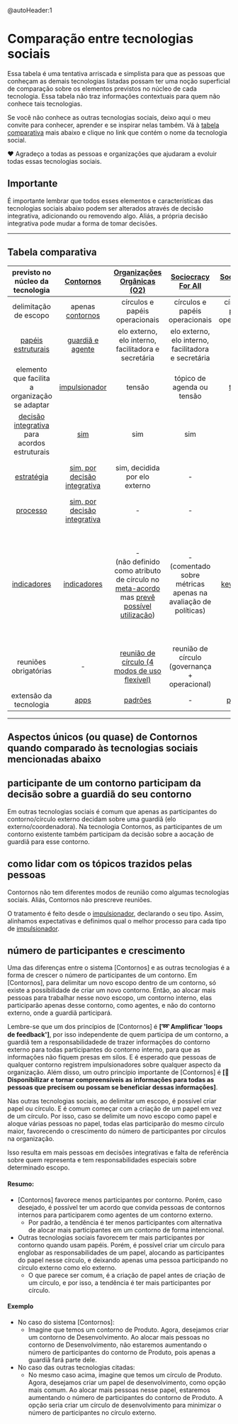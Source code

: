 @autoHeader:1

# Comparação entre tecnologias sociais
Essa tabela é uma tentativa arriscada e simplista para que as pessoas que conheçam as demais tecnologias listadas possam ter uma noção superficial de comparação sobre os elementos previstos no núcleo de cada tecnologia.
Essa tabela não traz informações contextuais para quem não conhece tais tecnologias.

Se você não conhece as outras tecnologias sociais, deixo aqui o meu convite para conhecer, aprender e se inspirar nelas também. Vá à [tabela comparativa](#tabela-comparativa-de-outras-diferen%C3%A7as) mais abaixo e clique no link que contém o nome da tecnologia social.

❤️ Agradeço a todas as pessoas e organizações que ajudaram a evoluir todas essas tecnologias sociais.

## Importante

É importante lembrar que todos esses elementos e características das tecnologias sociais abaixo podem ser alterados através de decisão integrativa, adicionando ou removendo algo. Aliás, a própria decisão integrativa pode mudar a forma de tomar decisões.

---

## Tabela comparativa
|  previsto no núcleo da tecnologia | [Contornos](https://github.com/renatoac/contornos/wiki) | [Organizações Orgânicas (O2)](https://o2.targetteal.com/) | [Sociocracy For All](https://www.sociocracyforall.org/) | [Sociocracia 3.0](https://sociocracy30.org/) | [Holacracia](https://www.holacracy.org/) |
| :-------------: | :-------------: | :-------------: | :-------------: | :-------------: | :-------------: |
| delimitação de escopo  | apenas [contornos](contornos) | círculos e papéis operacionais  | círculos e papéis operacionais  | círculos e papéis operacionais | círculos e papéis operacionais |
| [papéis estruturais](contornos#papéis-estruturais) | [guardiã e agente](contornos#papéis-estruturais)  | elo externo, elo interno, facilitadora e secretária  | elo externo, elo interno, facilitadora e secretária  | elos | elo externo, elo interno, facilitadora e secretária  |
| elemento que facilita a organização se adaptar | [impulsionador](contornos#impulsionadores) | tensão | tópico de agenda ou tensão | [tensão](https://patterns.sociocracy30.org/navigate-via-tension.html) | tensão |
| [decisão integrativa](contornos#decis%C3%A3o-integrativa) para acordos estruturais | [sim](contornos#decis%C3%A3o-integrativa) | sim | sim | sim | sim |
| [estratégia](contornos#estrat%C3%A9gia-como)  | [sim, por decisão integrativa](contornos#estrat%C3%A9gia-como)  | sim, decidida por elo externo  | -  | - | sim, decidida pelo elo externo  |
| [processo](contornos#processo-como) | [sim, por decisão integrativa](contornos#processo-como)  | - | -  | - | - |
| [indicadores](contornos#indicadores) | [indicadores](contornos#indicadores) | -<br />(não definido como atributo de círculo no [meta-acordo](https://o2.targetteal.com/meta-acordos) mas [prevê possível utilização](https://o2.targetteal.com/meta-acordos#1-5-transparencia)) | -<br />(comentado sobre métricas apenas na avaliação de políticas) | [key metrics](https://sociocracy30.org/_res/practical-guide/S3-practical-guide.pdf) | -<br />(não é um [atributo de papel](https://github.com/holacracyone/Holacracy-Constitution/blob/v5.0-beta2/Holacracy-Constitution.md#11-role-definition) ou círculo mas deixa em aberto caso um papel [colete métricas](https://github.com/holacracyone/Holacracy-Constitution/blob/v5.0-beta2/Holacracy-Constitution.md#21-duty-of-transparency) e processe em reuniões)  
| reuniões obrigatórias | - | [reunião de círculo (4 modos de uso flexível)](https://o2.targetteal.com/meta-acordos#3-reunioes-de-circulo)  | reunião de círculo (governança + operacional)  | - | reunião de governança e reunião operacional  |
| extensão da tecnologia | [apps](apps) | [padrões](https://o2.targetteal.com/biblioteca/padroes) | - | [padrões](https://illustrations.sociocracy30.org/img/en/framework/pattern-map.png) | [apps](https://www.holacracy.org/apps) |

---

## Aspectos únicos (ou quase) de Contornos quando comparado às tecnologias sociais mencionadas abaixo

## participante de um contorno participam da decisão sobre a guardiã do seu contorno

Em outras tecnologias sociais é comum que apenas as participantes do contorno/círculo externo decidam sobre uma guardiã (elo externo/coordenadora).
Na tecnologia Contornos, as participantes de um contorno existente também participam da decisão sobre a aocação de guardiã para esse contorno.

## como lidar com os tópicos trazidos pelas pessoas

Contornos não tem diferentes modos de reunião como algumas tecnologias sociais. Aliás, Contornos não prescreve reuniões. 

O tratamento é feito desde o [impulsionador](https://renatocaliari.github.io/contornos/#/contornos?id=impulsionadores), declarando o seu tipo. Assim, alinhamos expectativas e definimos qual o melhor processo para cada tipo de [impulsionador](https://renatocaliari.github.io/contornos/#/contornos?id=impulsionadores).

## número de participantes e crescimento
Uma das diferenças entre o sistema [Contornos] e as outras tecnologias é a forma de crescer o número de participantes de um contorno.
Em [Contornos], para delimitar um novo escopo dentro de um contorno, só existe a possibilidade de criar um novo contorno. Então, ao alocar mais pessoas para trabalhar nesse novo escopo, um contorno interno, elas participarão apenas desse contorno, como agentes, e não do contorno externo, onde a guardiã participará.

Lembre-se que um dos princípios de [Contornos] é **[:loop: Amplificar 'loops de feedback']**, por isso independente de quem participa de um contorno, a guardiã tem a responsabilidadede de trazer informações do contorno externo para todas participantes do contorno interno, para que as informações não fiquem presas em silos. E é esperado que pessoas de qualquer contorno registrem impulsionadores sobre qualquer aspecto da organização. Além disso, um outro princípio importante de [Contornos] é **[:loudspeaker: Disponibilizar e tornar compreensíveis as informações para todas as pessoas que precisem ou possam se beneficiar dessas informações]**.

Nas outras tecnologias sociais, ao delimitar um escopo, é possível criar papel ou círculo. E é comum começar com a criação de um papel em vez de um círculo. Por isso, caso se delimite um novo escopo como papel e aloque várias pessoas no papel, todas elas participarão do mesmo círculo maior, favorecendo o crescimento do número de participantes por círculos na organização.

Isso resulta em mais pessoas em decisões integrativas e falta de referência sobre quem representa e tem responsabilidades especiais sobre determinado escopo.  

#### Resumo:
- [Contornos] favorece menos participantes por contorno. Porém, caso desejado, é possível ter um acordo que convida pessoas de contornos internos para participarem como agentes de um contorno externo.
  - Por padrão, a tendência é ter menos participantes com alternativa de alocar mais participantes em um contorno de forma intencional.
- Outras tecnologias sociais favorecem ter mais participantes por contorno quando usam papéis. Porém, é possível criar um círculo para englobar as responsabilidades de um papel, alocando as participantes do papel nesse círculo, e deixando apenas uma pessoa participando no círculo externo como elo externo.
  - O que parece ser comum, é a criação de papel antes de criação de um círculo, e por isso, a tendência é ter mais participantes por círculo.  

#### Exemplo
- No caso do sistema [Contornos]:
  - Imagine que temos um contorno de Produto. Agora, desejamos criar um contorno de Desenvolvimento. Ao alocar mais pessoas no contorno de Desenvolvimento, não estaremos aumentando o número de participantes do contorno de Produto, pois apenas a guardiã fará parte dele.
- No caso das outras tecnologias citadas:
  - No mesmo caso acima, imagine que temos um círculo de Produto. Agora, desejamos criar um papel de desenvolvimento, como opção mais comum. Ao alocar mais pessoas nesse papel, estaremos aumentando o número de participantes do contorno de Produto. A opção seria criar um círculo de desenvolvimento para minimizar o número de participantes no círculo externo.


